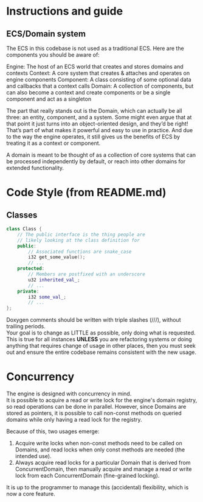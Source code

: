 # Instructions and guide

## ECS/Domain system

The ECS in this codebase is not used as a traditional ECS. Here are the components you should be aware of:

Engine: The host of an ECS world that creates and stores domains and contexts
Context: A core system that creates & attaches and operates on engine components
Component: A class consisting of some optional data and callbacks that a context calls
Domain: A collection of components, but can also become a context and create components or be a single component and act
as a singleton

The part that really stands out is the Domain, which can actually be all three: an entity, component, and a system. Some
might even argue that at that point it just turns into an object-oriented design, and they’d be right! That’s part of
what makes it powerful and easy to use in practice. And due to the way the engine operates, it still gives us the
benefits of ECS by treating it as a context or component.

A domain is meant to be thought of as a collection of core systems that can be processed independently by default, or
reach into other domains for extended functionality.

# Code Style (from README.md)

## Classes

```c++
class Class {
    // The public interface is the thing people are
    // likely looking at the class definition for
    public:
        // Associated functions are snake_case
        i32 get_some_value();
        // ...
    protected:
        // Members are postfixed with an underscore
        u32 inherited_val_;
        // ...
    private:
        i32 some_val_;
        // ...
};
```

Doxygen comments should be written with triple slashes (///), without trailing periods.  
Your goal is to change as LITTLE as possible, only doing what is requested. This is true for all instances **UNLESS**
you are refactoring systems or doing anything that requires change of usage in other places, then you must seek out and 
ensure the entire codebase remains consistent with the new usage.  

# Concurrency
The engine is designed with concurrency in mind.  
It is possible to acquire a read or write lock for the engine's domain registry, so read operations can be
done in parallel. However, since Domains are stored as pointers, it is possible to call non-const methods
on queried domains while only having a read lock for the registry.   

Because of this, two usages emerge:
1.  Acquire write locks when non-const methods need to be called on Domains, and read locks when
only const methods are needed (the intended use).  
2.  Always acquire read locks for a particular Domain that is derived from ConcurrentDomain, 
then manually acquire and manage a read or write lock from each ConcurrentDomain
(fine-grained locking).  

It is up to the programmer to manage this (accidental) flexibility, which is now a core feature.  